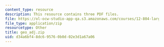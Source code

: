 ```yaml
---
content_type: resource
description: This resource contains three PDF files.
file: https://ol-ocw-studio-app-qa.s3.amazonaws.com/courses/12-804-large-scale-flow-dynamics-lab-fall-2009/d34a6bf48dc695760b0d02e3d1a67a06_geo_adj.zip
file_type: application/zip
resourcetype: Other
title: geo_adj.zip
uid: d34a6bf4-8dc6-9576-0b0d-02e3d1a67a06
---
```

